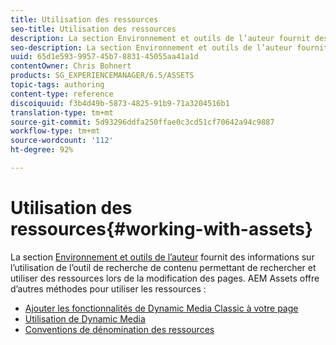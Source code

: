 ```yaml
---
title: Utilisation des ressources
seo-title: Utilisation des ressources
description: La section Environnement et outils de l’auteur fournit des informations sur l’utilisation de l’outil de recherche de contenu permettant de rechercher et d’utiliser des ressources lors de la modification des pages. AEM Assets offre d’autres méthodes pour utiliser les ressources.
seo-description: La section Environnement et outils de l’auteur fournit des informations sur l’utilisation de l’outil de recherche de contenu permettant de rechercher et d’utiliser des ressources lors de la modification des pages. AEM Assets offre d’autres méthodes pour utiliser les ressources.
uuid: 65d1e593-9957-45b7-8831-45055aa41a1d
contentOwner: Chris Bohnert
products: SG_EXPERIENCEMANAGER/6.5/ASSETS
topic-tags: authoring
content-type: reference
discoiquuid: f3b4d49b-5873-4825-91b9-71a3204516b1
translation-type: tm+mt
source-git-commit: 5d93296ddfa250ffae0c3cd51cf70642a94c9887
workflow-type: tm+mt
source-wordcount: '112'
ht-degree: 92%

---
```



# Utilisation des ressources{#working-with-assets}

La section [Environnement et outils de l’auteur](/help/sites-authoring/author-environment-tools.md) fournit des informations sur l’utilisation de l’outil de recherche de contenu permettant de rechercher et utiliser des ressources lors de la modification des pages.  AEM Assets offre d’autres méthodes pour utiliser les ressources :

* [Ajouter les fonctionnalités de Dynamic Media Classic à votre page](/help/sites-classic-ui-authoring/manage-assets-classic-s7.md)
* [Utilisation de Dynamic Media](/help/sites-classic-ui-authoring/dynamic-media-assets.md)
* [Conventions de dénomination des ressources](/help/sites-classic-ui-authoring/asset-naming-conventions.md)

